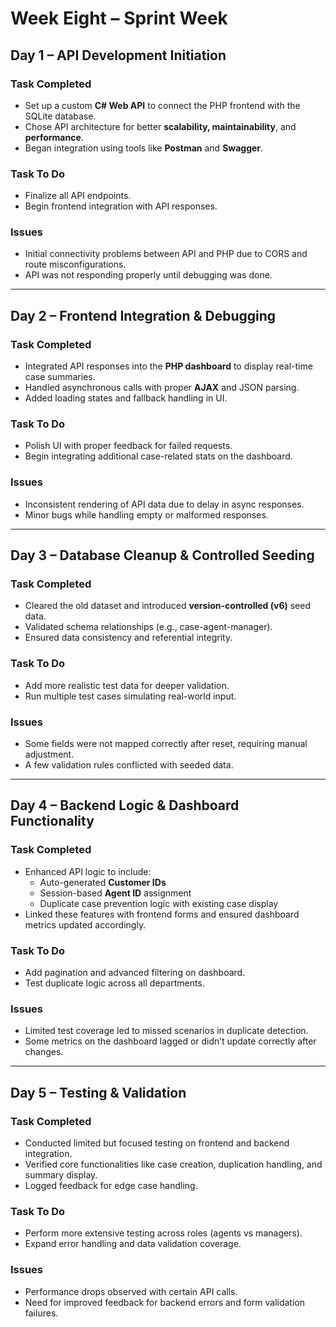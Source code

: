 # Week Eight – Sprint Week

## Day 1 – API Development Initiation

### Task Completed
- Set up a custom **C# Web API** to connect the PHP frontend with the SQLite database.
- Chose API architecture for better **scalability, maintainability**, and **performance**.
- Began integration using tools like **Postman** and **Swagger**.

### Task To Do
- Finalize all API endpoints.
- Begin frontend integration with API responses.

### Issues
- Initial connectivity problems between API and PHP due to CORS and route misconfigurations.
- API was not responding properly until debugging was done.

---

## Day 2 – Frontend Integration & Debugging

### Task Completed
- Integrated API responses into the **PHP dashboard** to display real-time case summaries.
- Handled asynchronous calls with proper **AJAX** and JSON parsing.
- Added loading states and fallback handling in UI.

### Task To Do
- Polish UI with proper feedback for failed requests.
- Begin integrating additional case-related stats on the dashboard.

### Issues
- Inconsistent rendering of API data due to delay in async responses.
- Minor bugs while handling empty or malformed responses.

---

## Day 3 – Database Cleanup & Controlled Seeding

### Task Completed
- Cleared the old dataset and introduced **version-controlled (v6)** seed data.
- Validated schema relationships (e.g., case-agent-manager).
- Ensured data consistency and referential integrity.

### Task To Do
- Add more realistic test data for deeper validation.
- Run multiple test cases simulating real-world input.

### Issues
- Some fields were not mapped correctly after reset, requiring manual adjustment.
- A few validation rules conflicted with seeded data.

---

## Day 4 – Backend Logic & Dashboard Functionality

### Task Completed
- Enhanced API logic to include:
  - Auto-generated **Customer IDs**
  - Session-based **Agent ID** assignment
  - Duplicate case prevention logic with existing case display
- Linked these features with frontend forms and ensured dashboard metrics updated accordingly.

### Task To Do
- Add pagination and advanced filtering on dashboard.
- Test duplicate logic across all departments.

### Issues
- Limited test coverage led to missed scenarios in duplicate detection.
- Some metrics on the dashboard lagged or didn’t update correctly after changes.

---

## Day 5 – Testing & Validation

### Task Completed
- Conducted limited but focused testing on frontend and backend integration.
- Verified core functionalities like case creation, duplication handling, and summary display.
- Logged feedback for edge case handling.

### Task To Do
- Perform more extensive testing across roles (agents vs managers).
- Expand error handling and data validation coverage.

### Issues
- Performance drops observed with certain API calls.
- Need for improved feedback for backend errors and form validation failures.
